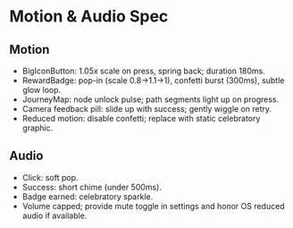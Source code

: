 # Motion & Audio Spec

## Motion
- BigIconButton: 1.05x scale on press, spring back; duration 180ms.
- RewardBadge: pop-in (scale 0.8→1.1→1), confetti burst (300ms), subtle glow loop.
- JourneyMap: node unlock pulse; path segments light up on progress.
- Camera feedback pill: slide up with success; gently wiggle on retry.
- Reduced motion: disable confetti; replace with static celebratory graphic.

## Audio
- Click: soft pop.
- Success: short chime (under 500ms).
- Badge earned: celebratory sparkle.
- Volume capped; provide mute toggle in settings and honor OS reduced audio if available.
